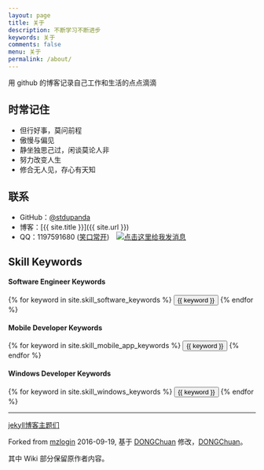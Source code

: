 ```yaml
---
layout: page
title: 关于
description: 不断学习不断进步
keywords: 关于
comments: false
menu: 关于
permalink: /about/
---
```


用 github 的博客记录自己工作和生活的点点滴滴


## 时常记住

* 但行好事，莫问前程
* 傲慢与偏见
* 静坐独思己过，闲谈莫论人非
* 努力改变人生
* 修合无人见，存心有天知

## 联系

* GitHub：[@stdupanda](https://github.com/stdupanda)
* 博客：[{{ site.title }}]({{ site.url }})
* QQ：1197591680 (<a href="tencent://AddContact/?fromId=50&fromSubId=1&subcmd=all&uin=1197591680" title="点击加我 1197591680 为好友" target="class">笑口常开</a>)　<a target="_blank" href="http://wpa.qq.com/msgrd?v=3&uin=1197591680&site=qq&menu=yes"><img border="0" src="http://wpa.qq.com/pa?p=2:1439990843:41" alt="点击这里给我发消息" title="点击这里给我发消息"></a>


## Skill Keywords

#### Software Engineer Keywords
<div class="btn-inline">
    {% for keyword in site.skill_software_keywords %}
    <button class="btn btn-outline" type="button">{{ keyword }}</button>
    {% endfor %}
</div>

#### Mobile Developer Keywords
<div class="btn-inline">
    {% for keyword in site.skill_mobile_app_keywords %}
    <button class="btn btn-outline" type="button">{{ keyword }}</button>
    {% endfor %}
</div>

#### Windows Developer Keywords
<div class="btn-inline">
    {% for keyword in site.skill_windows_keywords %}
    <button class="btn btn-outline" type="button">{{ keyword }}</button>
    {% endfor %}
</div>

---

[jekyll博客主题们](http://jekyllthemes.org/)

Forked from [mzlogin](https://github.com/mzlogin/mzlogin.github.io) 2016-09-19, 基于 [DONGChuan](http://dongchuan.github.io/) 修改，[DONGChuan](https://github.com/DONGChuan/Yummy-Jekyll)。

其中 Wiki 部分保留原作者内容。